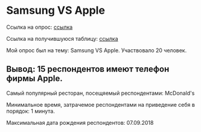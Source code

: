 # Samsung VS Apple
Ссылка на опрос:  [ссылка](https://goo.gl/forms/Jt549Wm3Q2OxchhR2)

Ссылка на получившуюся таблицу: [ссылка](https://docs.google.com/spreadsheets/d/1bDAMofAZMb2X1zy0eomkq-2xG6pKOmE_2wEknLc4Mmc/edit#gid=150196379)

Мой опрос был на тему: Samsung VS Apple. Участвовало 20 человек.

## Вывод: 15 респондентов имеют телефон фирмы Apple. 

Самый популярный ресторан, посещяемый респондентами: McDonald's

Минимальное время, затрачемое респондентами на приведение себя в порядок: 1 минута.

Максимальная дата рождения респондентов: 07.09.2018

